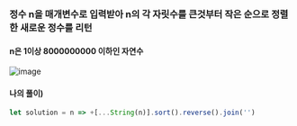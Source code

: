 ### 정수 n을 매개변수로 입력받아 n의 각 자릿수를 큰것부터 작은 순으로 정렬한 새로운 정수를 리턴
#### n은 1이상 8000000000 이하인 자연수
![image](https://user-images.githubusercontent.com/87289383/131219047-3c699e3b-c779-4124-be3a-04d31d325c7b.png)

#### 나의 풀이)
```javascript
let solution = n => +[...String(n)].sort().reverse().join('')
```
